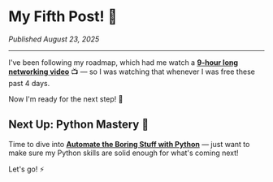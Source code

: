 # My Fifth Post! 🚀

_Published August 23, 2025_

---

I've been following my roadmap, which had me watch a [**9-hour long networking video**](https://www.youtube.com/watch?v=qiQR5rTSshw&feature=youtu.be) 📺 — so I was watching that whenever I was free these past 4 days.

Now I'm ready for the next step! 💪

## Next Up: Python Mastery 🐍

Time to dive into [**Automate the Boring Stuff with Python**](https://automatetheboringstuff.com/) — just want to make sure my Python skills are solid enough for what's coming next!

Let's go! ⚡